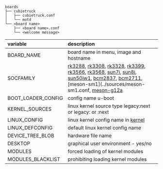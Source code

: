 ```
boards
├── cubietruck
│   ├── cubietruck.conf
│   └── motd
└── <board name>
    ├── <board name>.conf
    └── <welcome message>
```


| variable             | description          |
| :------------------- | :------------------- |
| BOARD_NAME           | board name in menu, image and hostname |
| SOCFAMILY            | [rk3288](../sources/rk3288.conf), [rk3308](../sources/rk3308.conf), [rk3328](../sources/rk3328.conf), [rk3399](../sources/rk3339.conf), [rk3566](../sources/rk3566.conf), [rk3568](../sources/rk3568.conf), [sun7i](../sources/sun7i.conf), [sun8i](../sources/sun8i.conf), [sun50iw1](../sources/sun50iw1.conf), [bcm2837](../sources/bcm2837.conf), [bcm2711](../sources/bcm2711.conf), [meson-sm1](../sources/meson-sm1.conf, [meson-g12a](../sources/meson-d12a.conf) |
| BOOT_LOADER_CONFIG   | config name u-boot |
| KERNEL_SOURCES       | linux kernel source type legacy:next or legacy: or :next |
| LINUX_CONFIG         | linux kernel config name in [kernel](../kernel) |
| LINUX_DEFCONFIG      | default linux kernel config name |
| DEVICE_TREE_BLOB     | hardware file name |
| DESKTOP              | graphical user environment - yes/no |
| MODULES              | forced loading of kernel modules |
| MODULES_BLACKLIST    | prohibiting loading kernel modules |
